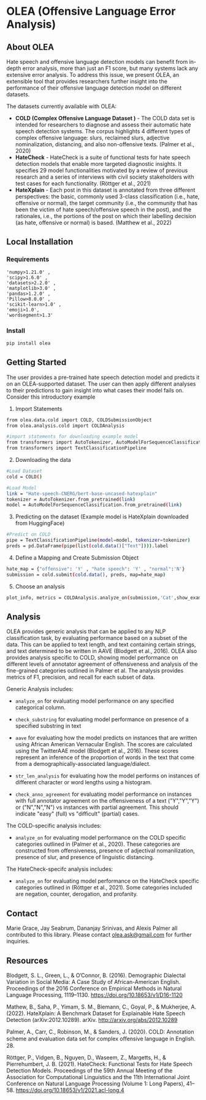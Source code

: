 # OLEA (Offensive Language Error Analysis)

## About OLEA
Hate speech and offensive language detection models can benefit from in-depth error analysis, more than just an F1 score, but many systems lack any extensive error analysis. To address this issue, we present OLEA, an extensible tool that provides researchers further insight into the performance of their offensive language detection model on different datasets. 

The datasets currently available with OLEA:

- **COLD (Complex Offensive Language Dataset )** - The COLD data set is intended for researchers to diagnose and assess their automatic hate speech detection systems. The corpus highlights 4 different types of complex offensive language: slurs, reclaimed slurs, adjective nominalization, distancing, and also non-offensive texts. (Palmer et al., 2020)
- **HateCheck** - HateCheck is a suite of functional tests for hate speech detection models that enable more targeted diagnostic insights. It specifies 29 model functionalities motivated by a review of previous research and a series of interviews with civil society stakeholders with test cases for each functionality. (Röttger et al., 2021)
- **HateXplain** - Each post in this dataset is annotated from three different perspectives: the basic, commonly used 3-class classification (i.e., hate, offensive or normal), the target community (i.e., the community that has been the victim of hate speech/offensive speech in the post), and the rationales, i.e., the portions of the post on which their labelling decision (as hate, offensive or normal) is based. (Matthew et al., 2022)

## Local Installation
### Requirements
```
'numpy>1.21.0' , 
'scipy>1.6.0' , 
'datasets>2.2.0' , 
'matplotlib>3.0' , 
'pandas>1.2.0' , 
'Pillow>8.0.0' , 
'scikit-learn>1.0' , 
'emoji>1.0',
'wordsegment>1.3'
```

### Install
```sh
pip install olea
```

## Getting Started
The user provides a pre-trained hate speech detection model and predicts it on an OLEA-supported dataset. The user can then apply different analyses to their predictions to gain insight into what cases their model fails on. Consider this introductory example

1. Import Statements
```sh
from olea.data.cold import COLD, COLDSubmissionObject
from olea.analysis.cold import COLDAnalysis

#import statements for downloading example model
from transformers import AutoTokenizer, AutoModelForSequenceClassification
from transformers import TextClassificationPipeline
```
2. Downloading the data
```sh
#Load Dataset
cold = COLD()

#Load Model
link = "Hate-speech-CNERG/bert-base-uncased-hatexplain"
tokenizer = AutoTokenizer.from_pretrained(link)
model = AutoModelForSequenceClassification.from_pretrained(link)
```
3. Predicting on the dataset (Example model is HateXplain downloaded from HuggingFace)
```sh
#Predict on COLD
pipe = TextClassificationPipeline(model=model, tokenizer=tokenizer)
preds = pd.DataFrame(pipe(list(cold.data()["Text"]))).label
```
4. Define a Mapping and Create Submission Object
```sh
hate_map = {"offensive": 'Y' , "hate speech": 'Y' , "normal":'N'}
submission = cold.submit(cold.data(), preds, map=hate_map)
```
5. Choose an analysis 
```sh
plot_info, metrics = COLDAnalysis.analyze_on(submission,'Cat',show_examples = True)
```

## Analysis
OLEA provides generic analysis that can be applied to any NLP classification task, by evaluating performance based on a subset of the data. This can be applied to text length, and text containing certain strings, and text determined to be written in AAVE (Blodgett et al., 2016). OLEA also provides analysis specific to COLD, showing model performance on different levels of annotator agreement of offensiveness and analysis of the fine-grained categories outlined in Palmer et al. The analysis provides metrics of F1, precision, and recall for each subset of data. 

Generic Analysis includes:

-   `analyze_on` for evaluating model performance on any specified
    categorical column.

-   `check_substring` for evaluating model performance on presence of a
    specified substring in text

-   `aave` for evaluating how the model predicts on instances that are
    written using African American Vernacular English. The scores are
    calculated using the TwitterAAE model
    (Blodgett et al., 2016). These scores represent an
    inference of the proportion of words in the text that come from a
    demographically-associated language/dialect.

-   `str_len_analysis` for evaluating how the model performs on
    instances of different character or word lengths using a histogram.

-   `check_anno_agreement` for evaluating model performance on
    instances with full annotator agreement on the offensiveness of a
    text (\"Y\",\"Y\",\"Y\") or (\"N\",\"N\",\"N\") vs instances with
    partial agreement. This should indicate \"easy\" (full) vs
    \"difficult\" (partial) cases.

The COLD-specific analysis includes:

-   `analyze_on` for evaluating model performance on the COLD specific
    categories outlined in (Palmer et al., 2020). These categories are
    constructed from offensiveness, presence of adjectival
    nomanilization, presence of slur, and presence of linguistic
    distancing.

The HateCheck-specifc analysis includes:

-   `analyze_on` for evaluating model performance on the HateCheck
    specific categories outlined in (Röttger et al., 2021). Some
    categories included are negation, counter, derogation, and
    profanity.



## Contact
Marie Grace, Jay Seabrum, Dananjay Srinivas, and Alexis Palmer all contributed to this library. 
Please contact olea.ask@gmail.com for further inquiries. 

## Resources

Blodgett, S. L., Green, L., & O’Connor, B. (2016). Demographic Dialectal Variation in Social Media: A Case Study of African-American English. Proceedings of the 2016 Conference on Empirical Methods in Natural Language Processing, 1119–1130. https://doi.org/10.18653/v1/D16-1120

Mathew, B., Saha, P., Yimam, S. M., Biemann, C., Goyal, P., & Mukherjee, A. (2022). HateXplain: A Benchmark Dataset for Explainable Hate Speech Detection (arXiv:2012.10289). arXiv. http://arxiv.org/abs/2012.10289

Palmer, A., Carr, C., Robinson, M., & Sanders, J. (2020). COLD: Annotation scheme and evaluation data set for complex oﬀensive language in English. 28.

Röttger, P., Vidgen, B., Nguyen, D., Waseem, Z., Margetts, H., & Pierrehumbert, J. B. (2021). HateCheck: Functional Tests for Hate Speech Detection Models. Proceedings of the 59th Annual Meeting of the Association for Computational Linguistics and the 11th International Joint Conference on Natural Language Processing (Volume 1: Long Papers), 41–58. https://doi.org/10.18653/v1/2021.acl-long.4
